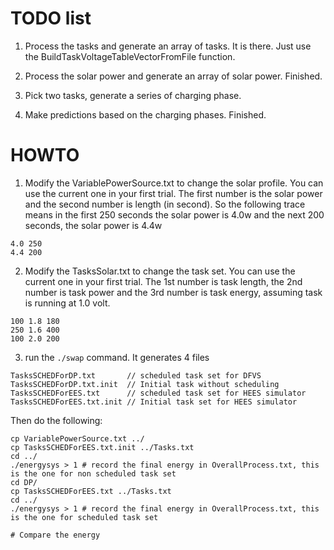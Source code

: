 TODO list
=========

1. Process the tasks and generate an array of tasks.
   It is there. Just use the BuildTaskVoltageTableVectorFromFile function. 

2. Process the solar power and generate an array of solar power.
   Finished.	

3. Pick two tasks, generate a series of charging phase.

4. Make predictions based on the charging phases.
   Finished.

HOWTO
=====

1. Modify the VariablePowerSource.txt to change the solar profile.
  You can use the current one in your first trial.
  The first number is the solar power and the second number is length (in second).
  So the following trace means in the first 250 seconds the solar power is
  4.0w and the next 200 seconds, the solar power is 4.4w

  ```
  4.0 250
  4.4 200
  ```

2. Modify the TasksSolar.txt to change the task set.
  You can use the current one in your first trial.
  The 1st number is task length, the 2nd number is task power and the 3rd number
  is task energy, assuming task is running at 1.0 volt.

  ```
  100 1.8 180
  250 1.6 400
  100 2.0 200
  ```

3. run the `./swap` command. It generates 4 files

  ```
  TasksSCHEDForDP.txt       // scheduled task set for DFVS  
  TasksSCHEDForDP.txt.init  // Initial task without scheduling
  TasksSCHEDForEES.txt      // scheduled task set for HEES simulator
  TasksSCHEDForEES.txt.init // Initial task set for HEES simulator
  ```

  Then do the following:

  ```
  cp VariablePowerSource.txt ../
  cp TasksSCHEDForEES.txt.init ../Tasks.txt
  cd ../
  ./energysys > 1 # record the final energy in OverallProcess.txt, this is the one for non scheduled task set
  cd DP/
  cp TasksSCHEDForEES.txt ../Tasks.txt
  cd ../
  ./energysys > 1 # record the final energy in OverallProcess.txt, this is the one for scheduled task set

  # Compare the energy

  ```
